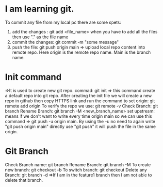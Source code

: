 # I am learning git.
To commit any file from my local pc there are some spets:
1) add the changes : git add <file_name> when you have to add all the files then use "." as the file name
2) commit the changes: git commit -m "some message"
3) push the file: git push origin main  => upload local repo content into remote repo. Here origin is the remote repo name. Main is the branch name.
# Init command
=>It is used to create new git repo. 
commad: git init =>  this command create a default repo into git repo.
After creating the init file we will create a new repo in github then copy HTTPS link and run the command to set origin: git remote add origin <link of the repo>
To verify the repo we use: git remote -v
Check Branch: git branch
Rename Branch: git branch -M <new_branch_name>
set upstream: means if we don't want to write every time origin main so we can use this command => git push -u origin main. By using the -u no need to again write "git push origin main" directly use "git push" it will push the file in the same origin.
# Git Branch
Check Branch name: git branch
Rename Branch: git branch -M <new-branch-name>
To create new branch: git checkout -b <branch-name>
To switch branch: git checkout <branch-name>
Delete any Branch: git branch -d <branch-name> =>If I am in the feature1 branch then I am not able to delete that branch.
